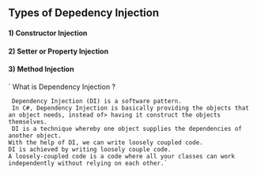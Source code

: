 ## Types of Depedency Injection 
#### 1) Constructor Injection
#### 2) Setter or Property Injection
#### 3) Method Injection

` What is Dependency Injection ?

     Dependency Injection (DI) is a software pattern.
     In C#, Dependency Injection is basically providing the objects that an object needs, instead of> having it construct the objects themselves.
     DI is a technique whereby one object supplies the dependencies of another object.
    With the help of DI, we can write loosely coupled code.
    DI is achieved by writing loosely couple code.
    A loosely-coupled code is a code where all your classes can work independently without relying on each other.`